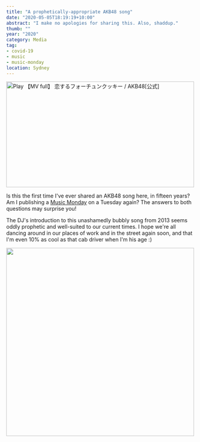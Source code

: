 ```yaml
---
title: "A prophetically-appropriate AKB48 song"
date: "2020-05-05T18:19:19+10:00"
abstract: "I make no apologies for sharing this. Also, shaddup."
thumb: ""
year: "2020"
category: Media
tag:
- covid-19
- music
- music-monday
location: Sydney
---
```

<p><a href="https://www.youtube.com/watch?v=dFf4AgBNR1E" title="Play 【MV full】 恋するフォーチュンクッキー / AKB48[公式]"><img src="https://rubenerd.com/files/2020/yt-dFf4AgBNR1E@1x.jpg" srcset="https://rubenerd.com/files/2020/yt-dFf4AgBNR1E@1x.jpg 1x, https://rubenerd.com/files/2020/yt-dFf4AgBNR1E@2x.jpg 2x" alt="Play 【MV full】 恋するフォーチュンクッキー / AKB48[公式]" style="width:500px;height:281px;" /></a></p>

Is this the first time I've ever shared an AKB48 song here, in fifteen years? Am I publishing a [Music Monday](https://rubenerd.com/tag/music-monday/) on a Tuesday again? The answers to both questions may surprise you!

The DJ's introduction to this unashamedly bubbly song from 2013 seems oddly prophetic and well-suited to our current times. I hope we're all dancing around in our places of work and in the street again soon, and that I'm even 10% as cool as that cab driver when I'm his age :)

<p><img src="https://rubenerd.com/files/2020/awesome-cabbie@1x.jpg" srcset="https://rubenerd.com/files/2020/awesome-cabbie@1x.jpg 1x, https://rubenerd.com/files/2020/awesome-cabbie@2x.jpg 2x" alt="" style="width:500px" /></p>
